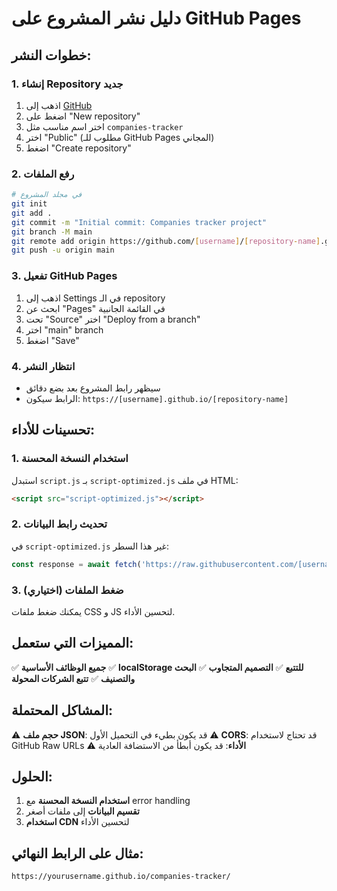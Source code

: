 # دليل نشر المشروع على GitHub Pages

## خطوات النشر:

### 1. إنشاء Repository جديد
1. اذهب إلى [GitHub](https://github.com)
2. اضغط على "New repository"
3. اختر اسم مناسب مثل `companies-tracker`
4. اختر "Public" (مطلوب للـ GitHub Pages المجاني)
5. اضغط "Create repository"

### 2. رفع الملفات
```bash
# في مجلد المشروع
git init
git add .
git commit -m "Initial commit: Companies tracker project"
git branch -M main
git remote add origin https://github.com/[username]/[repository-name].git
git push -u origin main
```

### 3. تفعيل GitHub Pages
1. اذهب إلى Settings في الـ repository
2. ابحث عن "Pages" في القائمة الجانبية
3. تحت "Source" اختر "Deploy from a branch"
4. اختر "main" branch
5. اضغط "Save"

### 4. انتظار النشر
- سيظهر رابط المشروع بعد بضع دقائق
- الرابط سيكون: `https://[username].github.io/[repository-name]`

## تحسينات للأداء:

### 1. استخدام النسخة المحسنة
استبدل `script.js` بـ `script-optimized.js` في ملف HTML:

```html
<script src="script-optimized.js"></script>
```

### 2. تحديث رابط البيانات
في `script-optimized.js` غير هذا السطر:
```javascript
const response = await fetch('https://raw.githubusercontent.com/[username]/[repository]/main/companies-data.json');
```

### 3. ضغط الملفات (اختياري)
يمكنك ضغط ملفات CSS و JS لتحسين الأداء.

## المميزات التي ستعمل:

✅ **جميع الوظائف الأساسية**
✅ **localStorage للتتبع**
✅ **التصميم المتجاوب**
✅ **البحث والتصنيف**
✅ **تتبع الشركات المحولة**

## المشاكل المحتملة:

⚠️ **حجم ملف JSON**: قد يكون بطيء في التحميل الأول
⚠️ **CORS**: قد تحتاج لاستخدام GitHub Raw URLs
⚠️ **الأداء**: قد يكون أبطأ من الاستضافة العادية

## الحلول:

1. **استخدام النسخة المحسنة** مع error handling
2. **تقسيم البيانات** إلى ملفات أصغر
3. **استخدام CDN** لتحسين الأداء

## مثال على الرابط النهائي:
```
https://yourusername.github.io/companies-tracker/
```
